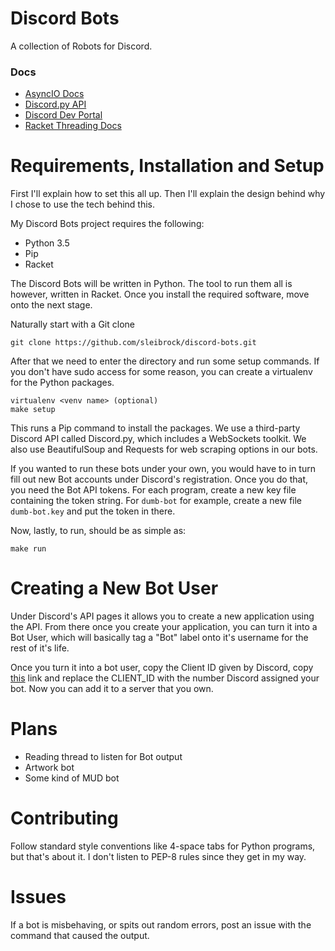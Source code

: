 Discord Bots
============

A collection of Robots for Discord.

### Docs

* [AsyncIO Docs](https://docs.python.org/3.4/library/asyncio.html)
* [Discord.py API](http://discordpy.readthedocs.io/en/latest/api.html)
* [Discord Dev Portal](https://discordapp.com/developers/docs/intro)
* [Racket Threading Docs](https://docs.racket-lang.org/reference/threads.html)

# Requirements, Installation and Setup

First I'll explain how to set this all up. Then I'll explain the
design behind why I chose to use the tech behind this.

My Discord Bots project requires the following:

* Python 3.5
* Pip
* Racket

The Discord Bots will be written in Python. The tool to run them
all is however, written in Racket. Once you install the required
software, move onto the next stage.

Naturally start with a Git clone

```
git clone https://github.com/sleibrock/discord-bots.git
```

After that we need to enter the directory and run some
setup commands. If you don't have sudo access for some reason,
you can create a virtualenv for the Python packages.

```
virtualenv <venv name> (optional)
make setup
```

This runs a Pip command to install the packages. We use a
third-party Discord API called Discord.py, which includes a
WebSockets toolkit. We also use BeautifulSoup and Requests
for web scraping options in our bots.

If you wanted to run these bots under your own, you would have to
in turn fill out new Bot accounts under Discord's registration. Once
you do that, you need the Bot API tokens. For each program, create a new
key file containing the token string. For `dumb-bot` for example, create a new
file `dumb-bot.key` and put the token in there.

Now, lastly, to run, should be as simple as:

```
make run
```

# Creating a New Bot User

Under Discord's API pages it allows you to create a new application using the API.
From there once you create your application, you can turn it into a Bot User, which
will basically tag a "Bot" label onto it's username for the rest of it's life.

Once you turn it into a bot user, copy the Client ID given by Discord, copy
[this](https://discordapp.com/oauth2/authorize?client_id=CLIENT_ID&scope=bot&permissions=0)
link and replace the CLIENT_ID with the number Discord assigned your bot. Now you can
add it to a server that you own.

# Plans

* Reading thread to listen for Bot output
* Artwork bot
* Some kind of MUD bot

# Contributing

Follow standard style conventions like 4-space tabs for Python programs, but that's
about it. I don't listen to PEP-8 rules since they get in my way.

# Issues

If a bot is misbehaving, or spits out random errors, post an issue with the command
that caused the output.
